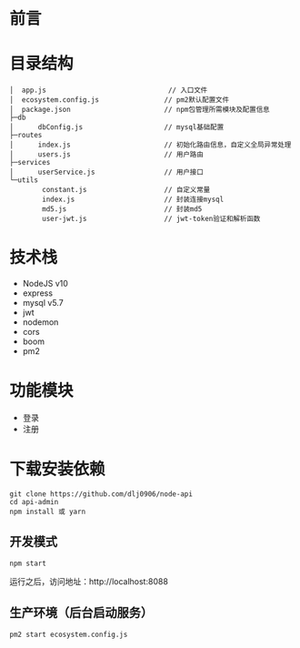 # 前言


# 目录结构
```
│  app.js                              // 入口文件
│  ecosystem.config.js                // pm2默认配置文件
│  package.json                       // npm包管理所需模块及配置信息
├─db
│      dbConfig.js                    // mysql基础配置
├─routes
│      index.js                       // 初始化路由信息，自定义全局异常处理
│      users.js                       // 用户路由
├─services
│      userService.js                 // 用户接口
└─utils
        constant.js                   // 自定义常量
        index.js                      // 封装连接mysql
        md5.js                        // 封装md5
        user-jwt.js                   // jwt-token验证和解析函数
```


# 技术栈
 * NodeJS v10
 * express
 * mysql v5.7
 * jwt
 * nodemon
 * cors
 * boom
 * pm2
 
# 功能模块
* 登录
* 注册

# 下载安装依赖
```
git clone https://github.com/dlj0906/node-api
cd api-admin
npm install 或 yarn
```


## 开发模式
```
npm start
```
运行之后，访问地址：http://localhost:8088

## 生产环境（后台启动服务）
```
pm2 start ecosystem.config.js
```

